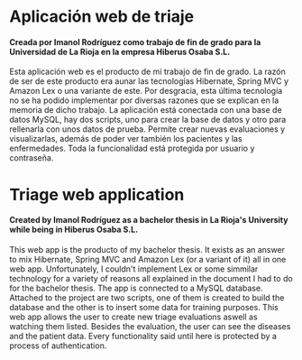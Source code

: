 # Aplicación web de triaje
#### Creada por Imanol Rodríguez como trabajo de fin de grado para la Universidad de La Rioja en la empresa Hiberus Osaba S.L.

Esta aplicación web es el producto de mi trabajo de fin de grado.
La razón de ser de este producto era aunar las tecnologías Hibernate, Spring MVC y Amazon Lex o una variante de este.
Por desgracia, esta última tecnología no se ha podido implementar por diversas razones que se explican en la memoria de dicho trabajo.
La aplicación está conectada con una base de datos MySQL, hay dos scripts, uno para crear la base de datos y otro para rellenarla con unos datos de prueba.
Permite crear nuevas evaluaciones y visualizarlas, además de poder ver también los pacientes y las enfermedades. Toda la funcionalidad está protegida por usuario y contraseña.


# Triage web application
#### Created by Imanol Rodríguez as a bachelor thesis in La Rioja's University while being in Hiberus Osaba S.L.

This web app is the producto of my bachelor thesis.
It exists as an answer to mix Hibernate, Spring MVC and Amazon Lex (or a variant of it) all in one web app.
Unfortunately, I couldn't implement Lex or some simmilar technology for a variety of reasons all explained in the document I had to do for the bachelor thesis.
The app is connected to a MySQL database. Attached to the project are two scripts, one of them is created to build the database and the other is to insert some data for training purposes.
This web app allows the user to create new triage evaluations aswell as watching them listed. Besides the evaluation, the user can see the diseases and the patient data. Every functionality said until here is protected by a process of authentication.
